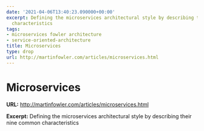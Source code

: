 ```yaml
---
date: '2021-04-06T13:40:23.090000+00:00'
excerpt: Defining the microservices architectural style by describing their nine common
  characteristics
tags:
- microservices fowler architecture
- service-oriented-architecture
title: Microservices
type: drop
url: http://martinfowler.com/articles/microservices.html
---
```


# Microservices

**URL:** http://martinfowler.com/articles/microservices.html

**Excerpt:** Defining the microservices architectural style by describing their nine common characteristics
